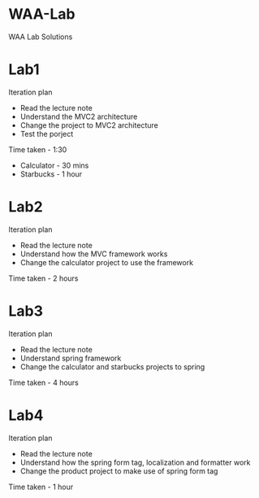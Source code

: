 # WAA-Lab
WAA Lab Solutions

# Lab1
Iteration plan 
 - Read the lecture note
 - Understand the MVC2 architecture
 - Change the project to MVC2 architecture
 - Test the porject

Time taken - 1:30 
 - Calculator - 30 mins
 - Starbucks - 1 hour
 
# Lab2
Iteration plan 
 - Read the lecture note
 - Understand how the MVC framework works
 - Change the calculator project to use the framework

Time taken - 2 hours 

# Lab3
Iteration plan 
 - Read the lecture note
 - Understand spring framework 
 - Change the calculator and starbucks projects to spring

Time taken - 4 hours 

# Lab4
Iteration plan 
 - Read the lecture note 
 - Understand how the spring form tag, localization and formatter work
 - Change the product project to make use of spring form tag

Time taken - 1 hour
